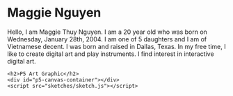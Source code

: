 
<html>
    <h1>Maggie Nguyen</h1>
    <p>Hello, I am Maggie Thuy Nguyen. I am a 20 year old who was born on Wednesday, 
        January 28th, 2004. I am one of 5 daughters and I am of Vietnamese decent. I 
    was born and raised in Dallas, Texas. In my free time, I like to create digital art 
and play instruments. I find interest in interactive digital art.</p>
    
 <script src = "https://cdn.jsdelivr.net/npm/p5@1.11.1/lib/p5.min.js"></script>
    <h2>P5 Art Graphic</h2>
    <div id="p5-canvas-container"></div>
    <script src="sketches/sketch.js"></script>
</html>
